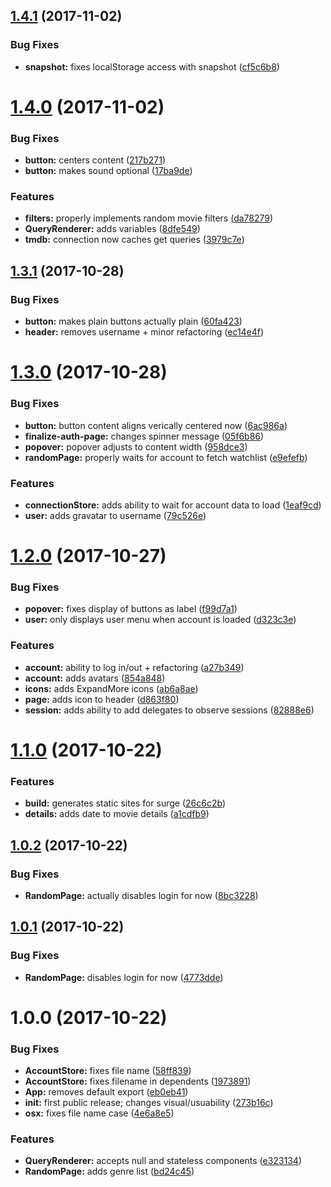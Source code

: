 <a name="1.4.1"></a>
## [1.4.1](https://github.com/aimed/foxxy/compare/v1.4.0...v1.4.1) (2017-11-02)


### Bug Fixes

* **snapshot:** fixes localStorage access with snapshot ([cf5c6b8](https://github.com/aimed/foxxy/commit/cf5c6b8))



<a name="1.4.0"></a>
# [1.4.0](https://github.com/aimed/foxxy/compare/v1.3.1...v1.4.0) (2017-11-02)


### Bug Fixes

* **button:** centers content ([217b271](https://github.com/aimed/foxxy/commit/217b271))
* **button:** makes sound optional ([17ba9de](https://github.com/aimed/foxxy/commit/17ba9de))


### Features

* **filters:** properly implements random movie filters ([da78279](https://github.com/aimed/foxxy/commit/da78279))
* **QueryRenderer:** adds variables ([8dfe549](https://github.com/aimed/foxxy/commit/8dfe549))
* **tmdb:** connection now caches get queries ([3979c7e](https://github.com/aimed/foxxy/commit/3979c7e))



<a name="1.3.1"></a>
## [1.3.1](https://github.com/aimed/foxxy/compare/v1.3.0...v1.3.1) (2017-10-28)


### Bug Fixes

* **button:** makes plain buttons actually plain ([60fa423](https://github.com/aimed/foxxy/commit/60fa423))
* **header:** removes username + minor refactoring ([ec14e4f](https://github.com/aimed/foxxy/commit/ec14e4f))



<a name="1.3.0"></a>
# [1.3.0](https://github.com/aimed/foxxy/compare/v1.2.0...v1.3.0) (2017-10-28)


### Bug Fixes

* **button:** button content aligns verically centered now ([6ac986a](https://github.com/aimed/foxxy/commit/6ac986a))
* **finalize-auth-page:** changes spinner message ([05f6b86](https://github.com/aimed/foxxy/commit/05f6b86))
* **popover:** popover adjusts to content width ([958dce3](https://github.com/aimed/foxxy/commit/958dce3))
* **randomPage:** properly waits for account to fetch watchlist ([e9efefb](https://github.com/aimed/foxxy/commit/e9efefb))


### Features

* **connectionStore:** adds ability to wait for account data to load ([1eaf9cd](https://github.com/aimed/foxxy/commit/1eaf9cd))
* **user:** adds gravatar to username ([79c526e](https://github.com/aimed/foxxy/commit/79c526e))



<a name="1.2.0"></a>
# [1.2.0](https://github.com/aimed/foxxy/compare/v1.1.0...v1.2.0) (2017-10-27)


### Bug Fixes

* **popover:** fixes display of buttons as label ([f99d7a1](https://github.com/aimed/foxxy/commit/f99d7a1))
* **user:** only displays user menu when account is loaded ([d323c3e](https://github.com/aimed/foxxy/commit/d323c3e))


### Features

* **account:** ability to log in/out + refactoring ([a27b349](https://github.com/aimed/foxxy/commit/a27b349))
* **account:** adds avatars ([854a848](https://github.com/aimed/foxxy/commit/854a848))
* **icons:** adds ExpandMore icons ([ab6a8ae](https://github.com/aimed/foxxy/commit/ab6a8ae))
* **page:** adds icon to header ([d863f80](https://github.com/aimed/foxxy/commit/d863f80))
* **session:** adds ability to add delegates to observe sessions ([82888e6](https://github.com/aimed/foxxy/commit/82888e6))



<a name="1.1.0"></a>
# [1.1.0](https://github.com/aimed/foxxy/compare/v1.0.2...v1.1.0) (2017-10-22)


### Features

* **build:** generates static sites for surge ([26c6c2b](https://github.com/aimed/foxxy/commit/26c6c2b))
* **details:** adds date to movie details ([a1cdfb9](https://github.com/aimed/foxxy/commit/a1cdfb9))



<a name="1.0.2"></a>
## [1.0.2](https://github.com/aimed/foxxy/compare/v1.0.1...v1.0.2) (2017-10-22)


### Bug Fixes

* **RandomPage:** actually disables login for now ([8bc3228](https://github.com/aimed/foxxy/commit/8bc3228))



<a name="1.0.1"></a>
## [1.0.1](https://github.com/aimed/foxxy/compare/v1.0.0...v1.0.1) (2017-10-22)


### Bug Fixes

* **RandomPage:** disables login for now ([4773dde](https://github.com/aimed/foxxy/commit/4773dde))



<a name="1.0.0"></a>
# 1.0.0 (2017-10-22)


### Bug Fixes

* **AccountStore:** fixes file name ([58ff839](https://github.com/aimed/foxxy/commit/58ff839))
* **AccountStore:** fixes filename in dependents ([1973891](https://github.com/aimed/foxxy/commit/1973891))
* **App:** removes default export ([eb0eb41](https://github.com/aimed/foxxy/commit/eb0eb41))
* **init:** first public release; changes visual/usuability ([273b16c](https://github.com/aimed/foxxy/commit/273b16c))
* **osx:** fixes file name case ([4e6a8e5](https://github.com/aimed/foxxy/commit/4e6a8e5))


### Features

* **QueryRenderer:** accepts null and stateless components ([e323134](https://github.com/aimed/foxxy/commit/e323134))
* **RandomPage:** adds genre list ([bd24c45](https://github.com/aimed/foxxy/commit/bd24c45))




